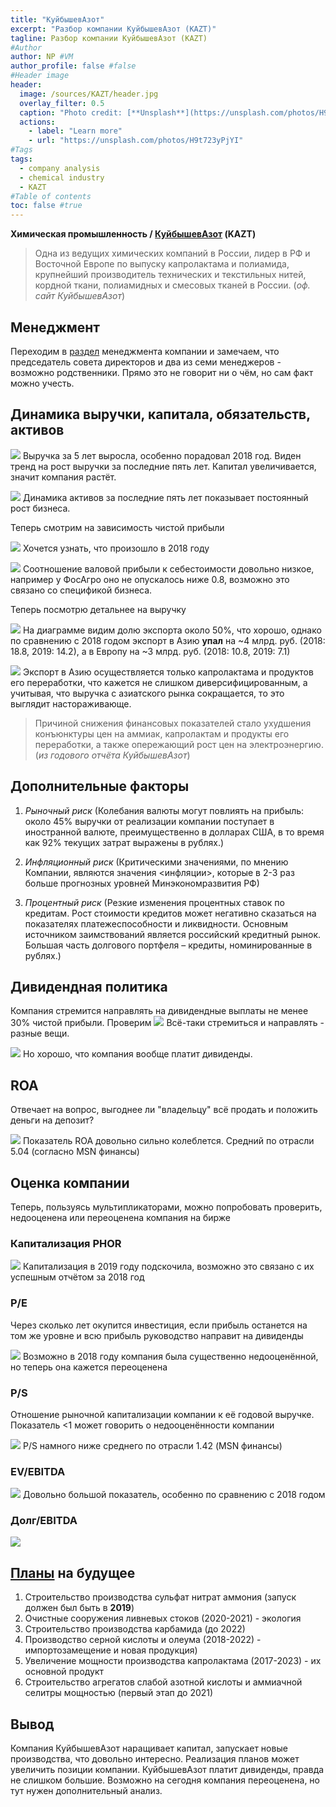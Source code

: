 ```yaml
---
title: "КуйбышевАзот"
excerpt: "Разбор компании КуйбышевАзот (KAZT)"
tagline: Разбор компании КуйбышевАзот (KAZT)
#Author
author: NP #VM
author_profile: false #false
#Header image
header:
  image: /sources/KAZT/header.jpg
  overlay_filter: 0.5
  caption: "Photo credit: [**Unsplash**](https://unsplash.com/photos/H9t723yPjYI)"
  actions:
    - label: "Learn more"
    - url: "https://unsplash.com/photos/H9t723yPjYI"
#Tags
tags:
  - company analysis
  - chemical industry
  - KAZT
#Table of contents
toc: false #true
---
```


**Химическая промышленность / [КуйбышевАзот](https://www.kuazot.ru/invest/ifrs_reporting/) (KAZT)**

> Одна из ведущих химических компаний в России, лидер в РФ и Восточной Европе по выпуску капролактама и полиамида, крупнейший производитель технических и текстильных нитей, кордной ткани, полиамидных и смесовых тканей в России. (*оф. сайт КуйбышевАзот*)

## Менеджмент

Переходим в [раздел](https://www.kuazot.ru/company/control/) менеджмента компании и замечаем, что председатель совета директоров и два из семи менеджеров - возможно родственники.
Прямо это не говорит ни о чём, но сам факт можно учесть.

## Динамика выручки, капитала, обязательств, активов

![](../sources/KAZT/images/revenue.png)
Выручка за 5 лет выросла, особенно порадовал 2018 год.
Виден тренд на рост выручки за последние пять лет.
Капитал увеличивается, значит компания растёт.

![](../sources/KAZT/images/assets.png)
Динамика активов за последние пять лет показывает постоянный рост бизнеса.

Теперь смотрим на зависимость чистой прибыли

![](../sources/KAZT/images/net_profit.png)
Хочется узнать, что произошло в 2018 году

![](../sources/KAZT/images/revenue_cost_price.png)
Соотношение валовой прибыли к себестоимости довольно низкое, например у ФосАгро оно не опускалось ниже 0.8, возможно это связано со спецификой бизнеса.

Теперь посмотрю детальнее на выручку

![](../sources/KAZT/images/revenue_export.png)
На диаграмме видим долю экспорта около 50%, что хорошо, однако по сравнению с 2018 годом экспорт в Азию **упал** на ~4 млрд. руб. (2018: 18.8, 2019: 14.2), а в Европу на ~3 млрд. руб. (2018: 10.8, 2019: 7.1)

![](../sources/KAZT/images/revenue_kind.png)
Экспорт в Азию осуществляется только капролактама и продуктов его переработки, что кажется не слишком диверсифицированным, а учитывая, что выручка с азиатского рынка сокращается, то это выглядит настораживающе.

> Причиной снижения финансовых показателей стало ухудшения конъюнктуры цен на аммиак, капролактам и продукты его переработки, а также опережающий рост цен на электроэнергию. (*из годового отчёта КуйбышевАзот*)

## Дополнительные факторы

1. *Рыночный риск*
    (Колебания валюты могут повлиять на прибыль: около 45% выручки от реализации компании поступает в иностранной валюте, преимущественно в долларах США, в то время как 92% текущих затрат выражены в рублях.)

1. *Инфляционный риск*
    (Критическими значениями, по мнению Компании, являются значения <инфляции>, которые в 2-3 раз больше прогнозных уровней  Минэкономразвития  РФ)
    
1. *Процентный  риск* 
    (Резкие изменения процентных ставок по кредитам. Рост стоимости кредитов может негативно сказаться на показателях платежеспособности и ликвидности. Основным  источником  заимствований  является  российский кредитный рынок. Большая часть долгового портфеля – кредиты, номинированные в рублях.)
    
## Дивидендная политика

Компания стремится направлять на дивидендные выплаты не менее 30% чистой прибыли. Проверим
![](../sources/KAZT/images/dividend_net_profit.png)
Всё-таки стремиться и направлять - разные вещи.

![](../sources/KAZT/images/dividend_net_profit.png)
Но хорошо, что компания вообще платит дивиденды.

## ROA

Отвечает на вопрос, выгоднее ли "владельцу" всё продать и положить деньги на депозит?

![](../sources/KAZT/images/ROA.png)
Показатель ROA довольно сильно колеблется. Средний по отрасли 5.04 (согласно MSN финансы)

## Оценка компании

Теперь, пользуясь мультипликаторами, можно попробовать проверить, недооценена или переоценена компания на бирже

### Капитализация PHOR
![](../sources/KAZT/images/capitalization.png)
Капитализация в 2019 году подскочила, возможно это связано с их успешным отчётом за 2018 год

### P/E
Через сколько лет окупится инвестиция, если прибыль останется на том же уровне и всю прибыль руководство направит на дивиденды

![](../sources/KAZT/images/PE.png)
Возможно в 2018 году компания была существенно недооценённой, но теперь она кажется переоценена

### P/S
Отношение рыночной капитализации компании к её годовой выручке. 
Показатель <1 может говорить о недооценённости компании

![](../sources/KAZT/images/PS.png)
P/S намного ниже среднего по отрасли 1.42 (MSN финансы)

### EV/EBITDA

![](../sources/KAZT/images/EV_EBITDA.png)
Довольно большой показатель, особенно по сравнению с 2018 годом

### Долг/EBITDA
![](../sources/KAZT/images/Debt_EBITDA.png)

## [Планы](https://www.kuazot.ru/company/projects/) на будущее

1. Строительство производства сульфат нитрат аммония (запуск должен был быть в **2019**)
1. Очистные сооружения ливневых стоков (2020-2021) - экология
1. Строительство производства карбамида (до 2022)
1. Производство серной кислоты и олеума (2018-2022) - импортозамещение и новая продукция)
1. Увеличение мощности производства капролактама (2017-2023) - их основной продукт
1. Строительство агрегатов слабой азотной кислоты и аммиачной селитры мощностью (первый этап до 2021)

## Вывод

Компания КуйбышевАзот наращивает капитал, запускает новые производства, что довольно интересно.
Реализация планов может увеличить позиции компании.
КуйбышевАзот платит дивиденды, правда не слишком большие.
Возможно на сегодня компания переоценена, но тут нужен дополнительный анализ.
